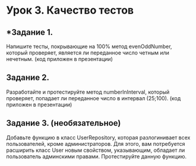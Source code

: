 # Урок 3. Качество тестов

## *Задание 1.

Напишите тесты, покрывающие на 100% метод evenOddNumber, который проверяет, является ли переданное число четным или нечетным. (код приложен в презентации)

## Задание 2.

Разработайте и протестируйте метод numberInInterval, который проверяет, попадает ли переданное число в интервал (25;100). (код приложен в презентации)

## Задание 3.  (необязательное)

Добавьте функцию в класс UserRepository, которая разлогинивает всех пользователей, кроме администраторов. Для этого, вам потребуется расширить класс User новым свойством, указывающим, обладает ли пользователь админскими правами. Протестируйте данную функцию.
